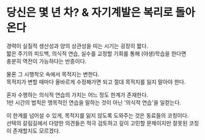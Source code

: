# 당신은 몇 년 차? & 자기계발은 복리로 돌아온다

경력이 실질적 생산성과 양의 상관성을 띠는 시기는 굉장히 짧다.<br/>
짧은 주기의 피드백, 의식적 연습, 실수를 교정할 기회를 통해 (야생)학습을 한다면<br/>
충분히 역전이 가능하다는 반증이다.<br/>

물론 그 시행착오 속에서 목적지는 변한다.<br/>
목적지가 변할 때마다 올바르게 수정해가면 되고 절대 목적지를 잃지 말아야 한다.<br/>

혼자 수행하는 의식적 연습의 가치는 어느 정도 한계가 존재한다.<br/>
1만 시간의 법칙은 맹목적인 연습을 말하는 것이 아닌 '의식적 연습'을 일컫는다.<br/>

이 한계를 넘어설 수 있게, 목적지를 잃지 않도록 도와주는 것은 동료들의 코칭이다.<br/>
선택의 갈림길에서 다양한 의견들은 적극 검토하고 깊이 고민할 문제이지만 잘못된 코칭이 존재할지도 모르겠다.<br/>

